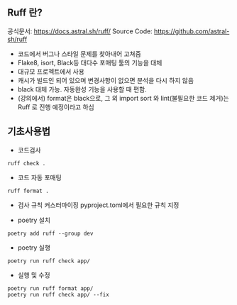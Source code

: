 
## Ruff 란? 

공식문서: https://docs.astral.sh/ruff/
Source Code: https://github.com/astral-sh/ruff


- 코드에서 버그나 스타일 문제를 찾아내어 고쳐줌 
- Flake8, isort, Black등 대다수 포매팅 툴의 기능을 대체 
- 대규모 프로젝트에서 사용
- 캐시가 빌드인 되어 있으며 변경사항이 없으면 분석을 다시 하지 않음 
- black 대체 가능. 자동완성 기능을 사용할 때 편함. 
- (강의에서) format은 black으로, 그 외 import sort 와 lint(불필요한 코드 제거)는 Ruff 로 진행 예정이라고 하심 


## 기초사용법 

- 코드검사 
```
ruff check .
```

- 코드 자동 포매팅 
```
ruff format .
```

- 검사 규칙 커스터마이징 
	pyproject.toml에서 필요한 규칙 지정 

- poetry 설치 

```
poetry add ruff --group dev
```

- poetry 실행 

```
poetry run ruff check app/
```

- 실행 및 수정 
```
poetry run ruff format app/
poetry run ruff check app/ --fix
```